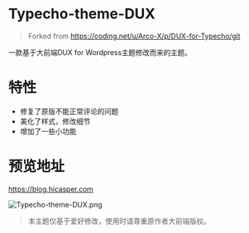 # Typecho-theme-DUX

>Forked from https://coding.net/u/Arco-X/p/DUX-for-Typecho/git

一款基于大前端DUX for Wordpress主题修改而来的主题。

# 特性
- 修复了原版不能正常评论的问题
- 美化了样式，修改细节
- 增加了一些小功能

# 预览地址
https://blog.hicasper.com

![Typecho-theme-DUX.png](https://i.loli.net/2020/06/12/UXLK3a8SuVcxi2W.png)





>本主题仅基于爱好修改，使用时请尊重原作者大前端版权。
